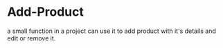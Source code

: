 # Add-Product
a small function in a project can use it to add product with it's details and edit or remove it.
